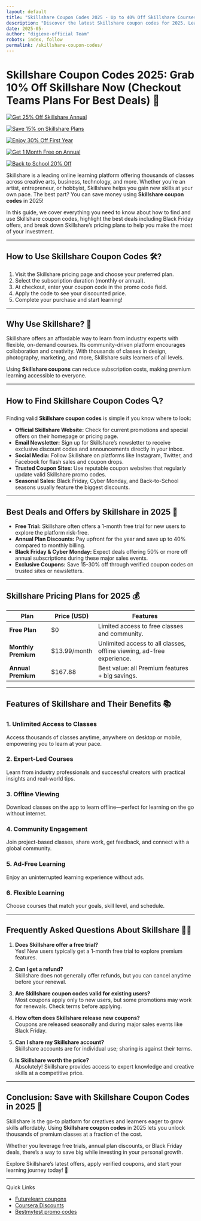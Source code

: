 ```yaml
---
layout: default
title: "Skillshare Coupon Codes 2025 - Up to 40% Off Skillshare Courses"
description: "Discover the latest Skillshare coupon codes for 2025. Learn how to find, use, and save big on Skillshare subscriptions and unlock unlimited creative classes."
date: 2025-05-
author: "digiexe-official Team"
robots: index, follow
permalink: /skillshare-coupon-codes/
---
```


# Skillshare Coupon Codes 2025: Grab 10% Off Skillshare Now (Checkout Teams Plans For Best Deals) 🎨

[![Get 25% Off Skillshare Annual](https://img.shields.io/badge/Get%2025%25%20Off-Skillshare%20Annual-brightgreen?style=for-the-badge)](https://www.skillshare.com?coupon=SKILL25)

[![Save 15% on Skillshare Plans](https://img.shields.io/badge/Save%2015%25-Skillshare%20Plans-blue?style=for-the-badge)](https://www.skillshare.com?coupon=LEARN15)

[![Enjoy 30% Off First Year](https://img.shields.io/badge/Enjoy%2030%25%20Off-Skillshare%20First%20Year-orange?style=for-the-badge)](https://www.skillshare.com?coupon=CREATIVE30)

[![Get 1 Month Free on Annual](https://img.shields.io/badge/Get%201%20Month%20Free-Skillshare%20Annual-purple?style=for-the-badge)](https://www.skillshare.com?coupon=FREEMONTH)

[![Back to School 20% Off](https://img.shields.io/badge/Back%20to%20School%2020%25%20Off-Skillshare-red?style=for-the-badge)](https://www.skillshare.com?coupon=BACK2SCHOOL20)

Skillshare is a leading online learning platform offering thousands of classes across creative arts, business, 
technology, and more. Whether you're an artist, entrepreneur, or hobbyist, Skillshare helps you gain new skills at your own pace. The best part? You can save money using **Skillshare coupon codes** in 2025!

In this guide, we cover everything you need to know about how to find and use Skillshare coupon codes, 
highlight the best deals including Black Friday offers, and break down Skillshare’s pricing plans to help you make the most of your investment.

---

## How to Use Skillshare Coupon Codes 🛠️?

1. Visit the Skillshare pricing page and choose your preferred plan.
2. Select the subscription duration (monthly or annual).
3. At checkout, enter your coupon code in the promo code field.
4. Apply the code to see your discounted price.
5. Complete your purchase and start learning!

---

## Why Use Skillshare? 🌟

Skillshare offers an affordable way to learn from industry experts with flexible, on-demand courses. Its community-driven platform encourages collaboration and creativity. With thousands of classes in design, photography, marketing, and more, Skillshare suits learners of all levels.

Using **Skillshare coupons** can reduce subscription costs, making premium learning accessible to everyone.

---

## How to Find Skillshare Coupon Codes 🔍?

Finding valid **Skillshare coupon codes** is simple if you know where to look:

- **Official Skillshare Website:** Check for current promotions and special offers on their homepage or pricing page.
- **Email Newsletter:** Sign up for Skillshare’s newsletter to receive exclusive discount codes and announcements directly in your inbox.
- **Social Media:** Follow Skillshare on platforms like Instagram, Twitter, and Facebook for flash sales and coupon drops.
- **Trusted Coupon Sites:** Use reputable coupon websites that regularly update valid Skillshare promo codes.
- **Seasonal Sales:** Black Friday, Cyber Monday, and Back-to-School seasons usually feature the biggest discounts.

---



## Best Deals and Offers by Skillshare in 2025 🎉

- **Free Trial:** Skillshare often offers a 1-month free trial for new users to explore the platform risk-free.
- **Annual Plan Discounts:** Pay upfront for the year and save up to 40% compared to monthly billing.
- **Black Friday & Cyber Monday:** Expect deals offering 50% or more off annual subscriptions during these major sales events.
- **Exclusive Coupons:** Save 15-30% off through verified coupon codes on trusted sites or newsletters.

---

## Skillshare Pricing Plans for 2025 💰

| Plan                | Price (USD)              | Features                                      |
|---------------------|-------------------------|-----------------------------------------------|
| **Free Plan**       | $0                      | Limited access to free classes and community. |
| **Monthly Premium** | $13.99/month               | Unlimited access to all classes, offline viewing, ad-free experience. |
| **Annual Premium**  | $167.88 | Best value: all Premium features + big savings.|

---

## Features of Skillshare and Their Benefits 📚

### 1. Unlimited Access to Classes  
Access thousands of classes anytime, anywhere on desktop or mobile, empowering you to learn at your pace.

### 2. Expert-Led Courses  
Learn from industry professionals and successful creators with practical insights and real-world tips.

### 3. Offline Viewing  
Download classes on the app to learn offline—perfect for learning on the go without internet.

### 4. Community Engagement  
Join project-based classes, share work, get feedback, and connect with a global community.

### 5. Ad-Free Learning  
Enjoy an uninterrupted learning experience without ads.

### 6. Flexible Learning  
Choose courses that match your goals, skill level, and schedule.

---

## Frequently Asked Questions About Skillshare 🙋‍♀️

1. **Does Skillshare offer a free trial?**  
   Yes! New users typically get a 1-month free trial to explore premium features.

2. **Can I get a refund?**  
   Skillshare does not generally offer refunds, but you can cancel anytime before your renewal.

3. **Are Skillshare coupon codes valid for existing users?**  
   Most coupons apply only to new users, but some promotions may work for renewals. Check terms before applying.

4. **How often does Skillshare release new coupons?**  
   Coupons are released seasonally and during major sales events like Black Friday.

5. **Can I share my Skillshare account?**  
   Skillshare accounts are for individual use; sharing is against their terms.

6. **Is Skillshare worth the price?**  
   Absolutely! Skillshare provides access to expert knowledge and creative skills at a competitive price.

---

## Conclusion: Save with Skillshare Coupon Codes in 2025 🎯

Skillshare is the go-to platform for creatives and learners eager to grow skills affordably. 
Using **Skillshare coupon codes** in 2025 lets you unlock thousands of premium classes at a fraction of the cost. 

Whether you leverage free trials, annual plan discounts, or Black Friday deals, there’s a way to save big while investing in your personal growth.

Explore Skillshare’s latest offers, apply verified coupons, and start your learning journey today! 🚀

---
Quick Links

- [Futurelearn coupons](https://rankloud.github.io/ibcs/futurelearn-coupon-codes/)
- [Coursera Discounts](https://rankloud.github.io/ibcs/coursera-coupon-codes/)
- [Bestmytest promo codes](https://rankloud.github.io/ibcs/bestmytest-coupon-codes/)

